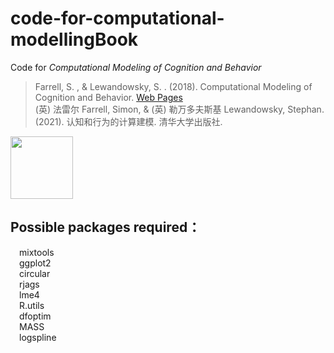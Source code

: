 # code-for-computational-modellingBook
Code for _Computational Modeling of Cognition and Behavior_
> Farrell, S. , &  Lewandowsky, S. . (2018). Computational Modeling of Cognition and Behavior.  [Web Pages](https://psy-farrell.github.io/computational-modelling/)  
> (英) 法雷尔 Farrell, Simon, & (英) 勒万多夫斯基 Lewandowsky, Stephan. (2021). 认知和行为的计算建模. 清华大学出版社.
<img src="https://andlab-um.com/assets/images/logo/lab-logo.png" width="100" height="100">

## Possible packages required：  
&emsp;mixtools  
&emsp;ggplot2  
&emsp;circular  
&emsp;rjags  
&emsp;lme4    
&emsp;R.utils  
&emsp;dfoptim  
&emsp;MASS  
&emsp;logspline  
